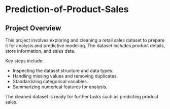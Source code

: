 # Prediction-of-Product-Sales

## Project Overview
This project involves exploring and cleaning a retail sales dataset to prepare it for analysis and predictive modeling. The dataset includes product details, store information, and sales data.  

Key steps include:  
- Inspecting the dataset structure and data types.  
- Handling missing values and removing duplicates.  
- Standardizing categorical variables.  
- Summarizing numerical features for analysis.  

The cleaned dataset is ready for further tasks such as predicting product sales.
